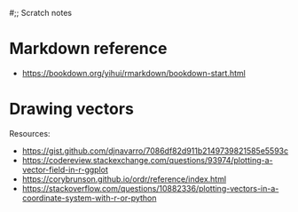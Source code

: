 #;; Scratch notes

# Markdown reference

- https://bookdown.org/yihui/rmarkdown/bookdown-start.html




# Drawing vectors

Resources:

- https://gist.github.com/djnavarro/7086df82d911b2149739821585e5593c
- https://codereview.stackexchange.com/questions/93974/plotting-a-vector-field-in-r-ggplot
- https://corybrunson.github.io/ordr/reference/index.html
- https://stackoverflow.com/questions/10882336/plotting-vectors-in-a-coordinate-system-with-r-or-python

